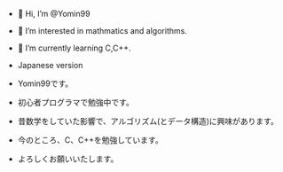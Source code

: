 - 👋 Hi, I’m @Yomin99
- 👀 I’m interested in mathmatics and algorithms.
- 🌱 I’m currently learning C,C++.

- Japanese version
- Yomin99です。
- 初心者プログラマで勉強中です。
- 昔数学をしていた影響で、アルゴリズム(とデータ構造)に興味があります。
- 今のところ、C、C++を勉強しています。
- よろしくお願いいたします。

<!---
Yomin99/Yomin99 is a ✨ special ✨ repository because its `README.md` (this file) appears on your GitHub profile.
You can click the Preview link to take a look at your changes.
--->
